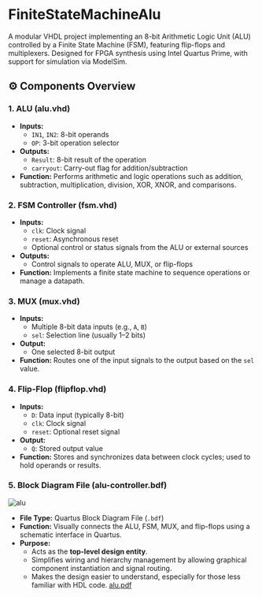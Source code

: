 # FiniteStateMachineAlu
A modular VHDL project implementing an 8-bit Arithmetic Logic Unit (ALU) controlled by a Finite State Machine (FSM), featuring flip-flops and multiplexers. Designed for FPGA synthesis using Intel Quartus Prime, with support for simulation via ModelSim.

## ⚙️ Components Overview

### 1. **ALU (alu.vhd)**
- **Inputs:**
  - `IN1`, `IN2`: 8-bit operands
  - `OP`: 3-bit operation selector
- **Outputs:**
  - `Result`: 8-bit result of the operation
  - `carryout`: Carry-out flag for addition/subtraction
- **Function:** Performs arithmetic and logic operations such as addition, subtraction, multiplication, division, XOR, XNOR, and comparisons.

### 2. **FSM Controller (fsm.vhd)**
- **Inputs:**
  - `clk`: Clock signal
  - `reset`: Asynchronous reset
  - Optional control or status signals from the ALU or external sources
- **Outputs:**
  - Control signals to operate ALU, MUX, or flip-flops
- **Function:** Implements a finite state machine to sequence operations or manage a datapath.

### 3. **MUX (mux.vhd)**
- **Inputs:**
  - Multiple 8-bit data inputs (e.g., `A`, `B`)
  - `sel`: Selection line (usually 1–2 bits)
- **Output:**
  - One selected 8-bit output
- **Function:** Routes one of the input signals to the output based on the `sel` value.

### 4. **Flip-Flop (flipflop.vhd)**
- **Inputs:**
  - `D`: Data input (typically 8-bit)
  - `clk`: Clock signal
  - `reset`: Optional reset signal
- **Output:**
  - `Q`: Stored output value
- **Function:** Stores and synchronizes data between clock cycles; used to hold operands or results.

### 5. **Block Diagram File (alu-controller.bdf)**
![alu](https://github.com/user-attachments/assets/8c1a3464-6775-447c-9ea4-2fc7b0974063)
- **File Type:** Quartus Block Diagram File (`.bdf`)
- **Function:** Visually connects the ALU, FSM, MUX, and flip-flops using a schematic interface in Quartus.
- **Purpose:** 
  - Acts as the **top-level design entity**.
  - Simplifies wiring and hierarchy management by allowing graphical component instantiation and signal routing.
  - Makes the design easier to understand, especially for those less familiar with HDL code.
 [alu.pdf](https://github.com/user-attachments/files/20085633/alu.pdf)

